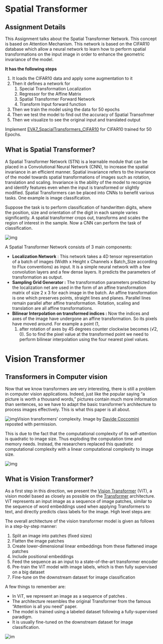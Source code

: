 # Spatial Transformer

## Assignment Details

This Assignment talks about the Spatial Transformer Network. This concept is based on Attention Mechanism. This network is based on the CIFAR10 database which allow a neural network to learn how to perform spatial transformations on the input image in order to enhance the geometric invariance of the model.

**It has the following steps**

1. It loads the CIFAR10 data and apply some augmentation to it
2. Then it defines a network for 
   1. Special Transformation Localization 
   2. Regressor for the Affine Matrix 
   3. Spatial Transformer Forward Network 
   4. Transform Input forward function
3. Then we train the model using the data for 50 epochs
4. Then we test the model to find out the accuracy of Spatial Transofrmer
5. Then we visualize to see the original input and translated output

Implement [EVA7_SpacialTransformers_CIFAR10](https://github.com/amitkml/Transformer-DeepLearning/blob/main/Session-12-TheDawnOfTransformers/SpacialTransformers/EVA7_SpacialTransformers_CIFAR10.ipynb) for CIFAR10 trained for 50 Epochs. 


## What is Spatial Transformer?

A  Spatial Transformer Network (STN) is a learnable module that can be  placed in a Convolutional Neural Network (CNN), to increase the spatial  invariance in an efficient manner. Spatial invariance refers to the  invariance of the model towards spatial transformations of images such  as rotation, translation and scaling. Invariance is the ability of the  model to recognize and identify features even when the input is  transformed or slightly modified. Spatial Transformers can be placed  into CNNs to benefit various tasks. One example is image classification.  

Suppose the task is to perform classification of handwritten digits,  where the position, size and orientation of the digit in each sample  varies significantly. A spatial transformer crops out, transforms and  scales the region of interest in the sample. Now a CNN can perform the  task of classification.

![img](https://miro.medium.com/max/1400/1*Mq98rPf11Dk7vxL7OuDZ7A.png)

A Spatial Transformer Network consists of 3 main components:

- **Localization Network** : This network takes a 4D tensor representation of a batch of images (Width x Height x Channels x Batch_Size according to Flux conventions) as input. It is a simple neural network with a few convolution layers and a few dense layers. It predicts the parameters of transformation as output.
- **Sampling Grid Generator :** The transformation parameters predicted by the localization net are used in the form of an affine transformation matrix of size 2 x 3 for each image in the batch. An affine transformation is one which preserves points, straight lines and planes. Parallel lines remain parallel after affine  transformation. Rotation, scaling and translation are all affine transformations.
- **Bilinear Interpolation on transformed indices :** Now the indices and axes of the image have undergone an affine transformation. So its pixels have moved around. For example a point (1,
  1) after rotation of axes by 45 degrees counter clockwise becomes (√2, 0). So to find the pixel value at the transformed point we need to perform bilinear interpolation using the four nearest pixel values.



# Vision Transformer

## Transformers in Computer vision

Now that we know transformers are very interesting, there is still a problem in computer vision applications. Indeed, just like the popular saying “a picture is worth a thousand words,” pictures contain much more information than sentences, so we have to adapt the basic transformer’s architecture to process images effectively. This is what this paper is all about.

![img](https://cdn-images-1.medium.com/max/720/1*JS21YKMUuZ6i24Y9ozpNQQ.gif)Vision transformers’ complexity. Image by [Davide Coccomini](https://towardsdatascience.com/transformers-an-exciting-revolution-from-text-to-videos-dc70a15e617b) reposted with permission.

This is due to the fact that the computational complexity of its self-attention is quadratic to image size. Thus exploding the computation time and memory needs. Instead, the researchers replaced this quadratic computational complexity with a linear computational complexity to image size.

![img](https://cdn-images-1.medium.com/max/720/1*nzaAUXFzsKIr2t0u3SOPHQ.gif)

## What is Vision Transformer?

As a first step in this direction, we present the [Vision Transformer](https://arxiv.org/abs/2010.11929) (ViT), a vision model based as closely as possible on the [Transformer](https://papers.nips.cc/paper/7181-attention-is-all-you-need.pdf) architecture. ViT represents an input image as a sequence of image patches, similar to the sequence of word embeddings used when applying Transformers to text, and directly predicts class labels for the image. High level steps are:

The overall architecture of the vision transformer model is given as follows in a step-by-step manner:

1. Split an image into patches (fixed sizes)
2. Flatten the image patches
3. Create lower-dimensional linear embeddings from these flattened image patches
4. Include positional embeddings
5. Feed the sequence as an input to a state-of-the-art transformer encoder
6. Pre-train the ViT model with image labels, which is then fully supervised on a big dataset
7. Fine-tune on the downstream dataset for image classification

A few things to remember are:

- In ViT, we represent an image as a sequence of patches .
- The architecture resembles the original Transformer from the famous “Attention is all you need” paper.
- The model is trained using a labeled dataset following a fully-supervised paradigm.
- It is usually fine-tuned on the downstream dataset for image classification.

![im](https://1.bp.blogspot.com/-_mnVfmzvJWc/X8gMzhZ7SkI/AAAAAAAAG24/8gW2AHEoqUQrBwOqjhYB37A7OOjNyKuNgCLcBGAsYHQ/s1600/image1.gif)